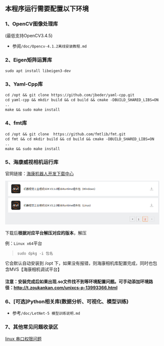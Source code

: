 ## 本程序运行需要配置以下环境

### 1、OpenCV图像处理库
(最低支持OpenCV3.4.5)
* 参阅`/doc/Opencv-4.1.2离线安装教程.md`

### 2、Eigen矩阵运算库

~~~shell
sudo apt install libeigen3-dev
~~~

### 3、Yaml-Cpp库
~~~shell
cd /opt && git clone https://github.com/jbeder/yaml-cpp.git
cd yaml-cpp && mkdir build && cd build && cmake -DBUILD_SHARED_LIBS=ON ..
make && sudo make install
~~~

### 4、fmt库
~~~shell
cd /opt && git clone  https://github.com/fmtlib/fmt.git
cd fmt && cd mkdir build && cd build && cmake -DBUILD_SHARED_LIBS=ON ..
make && sudo make install
~~~

### 5、海康威视相机运行库
官网链接：[海康机器人开发下载中心](https://www.hikrobotics.com/cn/machinevision/service/download?module=0)

![1](./resource/env_install_doc/1.png)

下载后**根据对应平台解压对应的版本**，解压

例：`Linux x64`平台

> ```
> sudo dpkg -i 包名
> ```

它会默认自动安装到 /opt 下，如果没有报错，则海康相机库配置完成，同时也包含MVS【海康相机调试平台】



#### 注意：安装完成后如果出现.so文件找不到等环境配置问题。可手动添加环境路径：http://t.zoukankan.com/unixcs-p-13993366.html

### 6、[可选]Python相关库(数据分析、可视化、模型训练)
* 参考`/doc/LetNet-5 模型训练说明.md`

### 7、其他常见问题收录区
[linux 串口权限问题](https://blog.csdn.net/itas109/article/details/83027431)